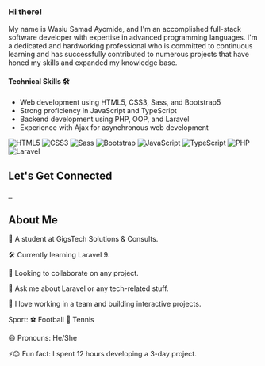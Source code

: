 ### Hi there! <a target="_blank" rel="noopener noreferrer nofollow" href="https://user-images.githubusercontent.com/18350557/176309783-0785949b-9127-417c-8b55-ab5a4333674e.gif" data-target="animated-image.originalLink"><img src="https://user-images.githubusercontent.com/18350557/176309783-0785949b-9127-417c-8b55-ab5a4333674e.gif" alt="" style="max-width: 100%; display: inline-block;" data-target="animated-image.originalImage"></a>
<!--<img src="https://user-images.githubusercontent.com/18350557/176309783-0785949b-9127-417c-8b55-ab5a4333674e.gif" alt="" style="max-width: 100%; height: auto; display: block; margin: 0 auto;" data-target="animated-image.originalImage">-->

My name is Wasiu Samad Ayomide, and I'm an accomplished full-stack software developer with expertise in advanced programming languages. I'm a dedicated and hardworking professional who is committed to continuous learning and has successfully contributed to numerous projects that have honed my skills and expanded my knowledge base.

#### Technical Skills 🛠️

- Web development using HTML5, CSS3, Sass, and Bootstrap5
- Strong proficiency in JavaScript and TypeScript
- Backend development using PHP, OOP, and Laravel
- Experience with Ajax for asynchronous web development

![HTML5](https://img.shields.io/badge/-HTML5-E34F26?style=flat-square&logo=html5&logoColor=ffffff)
![CSS3](https://img.shields.io/badge/-CSS3-1572B6?style=flat-square&logo=css3)
![Sass](https://img.shields.io/badge/-Sass-CC6699?style=flat-square&logo=sass&logoColor=ffffff)
![Bootstrap](https://img.shields.io/badge/-Bootstrap-563D7C?style=flat-square&logo=bootstrap)
![JavaScript](https://img.shields.io/badge/-JavaScript-black?style=flat-square&logo=javascript)
![TypeScript](https://img.shields.io/badge/-TypeScript-007ACC?style=flat-square&logo=typescript)
![PHP](https://img.shields.io/badge/-PHP-777BB4?style=flat-square&logo=php&logoColor=ffffff)
![Laravel](https://img.shields.io/badge/-Laravel-FF2D20?style=flat-square&logo=laravel&logoColor=ffffff)


<h2>Let's Get Connected</h2>
<div>
  <a href="https://www.linkedin.com/in/wasiu-samad-a97a59234/" rel="nofollow">
    <img src="https://user-images.githubusercontent.com/72305068/189481583-9c515c9b-27d1-4acd-be09-30e1fa752867.svg" alt="" style="max-width: 100%;">
  </a>
  <a href="https://twitter.com/Wasiu_Somod" rel="nofollow">
    <img src="https://user-images.githubusercontent.com/72305068/189481382-b4d460ca-70ad-4e42-a6ea-f741d1bac749.svg" alt="" style="max-width: 100%;">
  </a>
  <a href="Mailto:wasiusamad123@gmail.com">
    <img src="https://user-images.githubusercontent.com/72305068/189481392-4617ce4b-67ff-43d4-af43-e6079fa7ca15.svg" alt="" style="max-width: 100%;">
  </a>
</div>

<h2>About Me</h2>
<p>🔭 A student at GigsTech Solutions & Consults.</p>
<p>🛠 Currently learning Laravel 9.</p>
<p>👯 Looking to collaborate on any project.</p>
<p>💬 Ask me about Laravel or any tech-related stuff.</p>
<p>💛 I love working in a team and building interactive projects.</p>
<p>Sport: ⚽️ Football 🎾 Tennis</p>
<p>😄 Pronouns: He/She</p>
<p>⚡😊 Fun fact: I spent 12 hours developing a 3-day project.</p>
